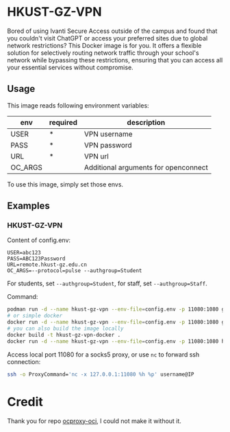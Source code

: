 # HKUST-GZ-VPN

Bored of using Ivanti Secure Access outside of the campus and found that you couldn't visit ChatGPT or access your preferred sites due to global network restrictions? This Docker image is for you. It offers a flexible solution for selectively routing network traffic through your school's network while bypassing these restrictions, ensuring that you can access all your essential services without compromise.

## Usage

This image reads following environment variables:

| env          | required | description                                                                 |
| ------------ | -------- | --------------------------------------------------------------------------- |
| USER         | \*       | VPN username                                                                |
| PASS         | \*       | VPN password                                                                |
| URL          | \*       | VPN url                                                                     |
| OC_ARGS      |          | Additional arguments for openconnect                                        |

To use this image, simply set those envs.

## Examples

### HKUST-GZ-VPN

Content of config.env:

```
USER=abc123
PASS=ABC123Password
URL=remote.hkust-gz.edu.cn
OC_ARGS=--protocol=pulse --authgroup=Student
```
For students, set `--authgroup=Student`, for staff, set `--authgroup=Staff`.

Command:

```sh
podman run -d --name hkust-gz-vpn --env-file=config.env -p 11080:1080 ghcr.io/yeahjack/hkust-gz-vpn:latest
# or simple docker
docker run -d --name hkust-gz-vpn --env-file=config.env -p 11080:1080 ghcr.io/yeahjack/hkust-gz-vpn:latest
# you can also build the image locally
docker build -t hkust-gz-vpn-docker .
docker run -d --name hkust-gz-vpn --env-file=config.env -p 11080:1080 hkust-gz-vpn-docker
```

Access local port 11080 for a socks5 proxy, or use `nc` to forward ssh connection:

```sh
ssh -o ProxyCommand='nc -x 127.0.0.1:11080 %h %p' username@IP
```

# Credit
Thank you for repo [ocproxy-oci](https://github.com/thezzisu/ocproxy-oci), I could not make it without it.
